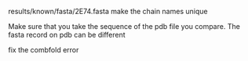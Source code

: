 results/known/fasta/2E74.fasta
make the chain names unique

Make sure that you take the sequence of the pdb file you compare. The fasta
record on pdb can be different


fix the combfold error
